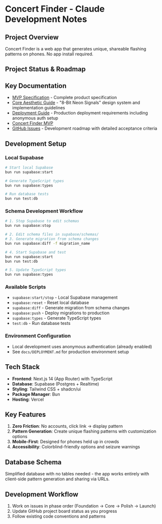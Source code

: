# Concert Finder - Claude Development Notes

## Project Overview
Concert Finder is a web app that generates unique, shareable flashing patterns on phones. No app install required.

## Project Status & Roadmap


## Key Documentation
- [MVP Specification](./specs/mvp.md) - Complete product specification
- [Core Aesthetic Guide](./docs/AESTHETIC.md) - "8-Bit Neon Signals" design system and implementation guidelines
- [Deployment Guide](./docs/DEPLOYMENT.md) - Production deployment requirements including anonymous auth setup
- [Concert Finder MVP](https://github.com/users/camwest/projects/1/views/1)
- [GitHub Issues](https://github.com/camwest/up/issues) - Development roadmap with detailed acceptance criteria

## Development Setup

### Local Supabase
```bash
# Start local Supabase
bun run supabase:start

# Generate TypeScript types  
bun run supabase:types

# Run database tests
bun run test:db
```

### Schema Development Workflow
```bash
# 1. Stop Supabase to edit schemas
bun run supabase:stop

# 2. Edit schema files in supabase/schemas/
# 3. Generate migration from schema changes
bun run supabase:diff -f migration_name

# 4. Start Supabase and test
bun run supabase:start
bun run test:db

# 5. Update TypeScript types
bun run supabase:types
```

### Available Scripts
- `supabase:start/stop` - Local Supabase management
- `supabase:reset` - Reset local database
- `supabase:diff` - Generate migration from schema changes
- `supabase:push` - Deploy migrations to production
- `supabase:types` - Generate TypeScript types
- `test:db` - Run database tests

### Environment Configuration
- Local development uses anonymous authentication (already enabled)
- See `docs/DEPLOYMENT.md` for production environment setup

## Tech Stack
- **Frontend**: Next.js 14 (App Router) with TypeScript
- **Database**: Supabase (Postgres + Realtime)
- **Styling**: Tailwind CSS + shadcn/ui
- **Package Manager**: Bun
- **Hosting**: Vercel

## Key Features
1. **Zero Friction**: No accounts, click link → display pattern
2. **Pattern Generation**: Create unique flashing patterns with customization options
3. **Mobile-First**: Designed for phones held up in crowds
4. **Accessibility**: Colorblind-friendly options and seizure warnings

## Database Schema
Simplified database with no tables needed - the app works entirely with client-side pattern generation and sharing via URLs.

## Development Workflow
1. Work on issues in phase order (Foundation → Core → Polish → Launch)
2. Update GitHub project board status as you progress
3. Follow existing code conventions and patterns